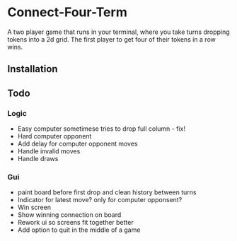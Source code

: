 # Connect-Four-Term

A two player game that runs in your terminal, where you take turns dropping tokens into a 2d grid. The first player to get four of their tokens in a row wins.

## Installation

## Todo

### Logic

- Easy computer sometimese tries to drop full column - fix!
- Hard computer opponent
- Add delay for computer opponent moves
- Handle invalid moves
- Handle draws

### Gui

- paint board before first drop and clean history between turns
- Indicator for latest move? only for computer opponsent?
- Win screen
- Show winning connection on board
- Rework ui so screens fit together better
- Add option to quit in the middle of a game
